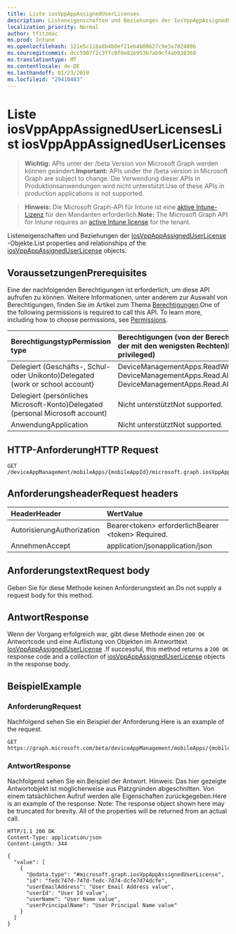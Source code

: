```yaml
---
title: Liste iosVppAppAssignedUserLicenses
description: Listeneigenschaften und Beziehungen der IosVppAppAssignedUserLicense-Objekte.
localization_priority: Normal
author: tfitzmac
ms.prod: Intune
ms.openlocfilehash: 121e5c118a8b4b0ef21eb4b00627c9e3a782480b
ms.sourcegitcommit: dcc5907f2c3ffc0f0e82e953b7ab9cf4ab938360
ms.translationtype: MT
ms.contentlocale: de-DE
ms.lasthandoff: 01/23/2019
ms.locfileid: "29410483"
---
```

# <a name="list-iosvppappassigneduserlicenses"></a><span data-ttu-id="7bc7d-103">Liste iosVppAppAssignedUserLicenses</span><span class="sxs-lookup"><span data-stu-id="7bc7d-103">List iosVppAppAssignedUserLicenses</span></span>

> <span data-ttu-id="7bc7d-104">**Wichtig:** APIs unter der /beta Version von Microsoft Graph werden können geändert.</span><span class="sxs-lookup"><span data-stu-id="7bc7d-104">**Important:** APIs under the /beta version in Microsoft Graph are subject to change.</span></span> <span data-ttu-id="7bc7d-105">Die Verwendung dieser APIs in Produktionsanwendungen wird nicht unterstützt.</span><span class="sxs-lookup"><span data-stu-id="7bc7d-105">Use of these APIs in production applications is not supported.</span></span>

> <span data-ttu-id="7bc7d-106">**Hinweis:** Die Microsoft Graph-API für Intune ist eine [aktive Intune-Lizenz](https://go.microsoft.com/fwlink/?linkid=839381) für den Mandanten erforderlich.</span><span class="sxs-lookup"><span data-stu-id="7bc7d-106">**Note:** The Microsoft Graph API for Intune requires an [active Intune license](https://go.microsoft.com/fwlink/?linkid=839381) for the tenant.</span></span>

<span data-ttu-id="7bc7d-107">Listeneigenschaften und Beziehungen der [IosVppAppAssignedUserLicense](../resources/intune-apps-iosvppappassigneduserlicense.md) -Objekte.</span><span class="sxs-lookup"><span data-stu-id="7bc7d-107">List properties and relationships of the [iosVppAppAssignedUserLicense](../resources/intune-apps-iosvppappassigneduserlicense.md) objects.</span></span>

## <a name="prerequisites"></a><span data-ttu-id="7bc7d-108">Voraussetzungen</span><span class="sxs-lookup"><span data-stu-id="7bc7d-108">Prerequisites</span></span>
<span data-ttu-id="7bc7d-p102">Eine der nachfolgenden Berechtigungen ist erforderlich, um diese API aufrufen zu können. Weitere Informationen, unter anderem zur Auswahl von Berechtigungen, finden Sie im Artikel zum Thema [Berechtigungen](/concepts/permissions-reference.md).</span><span class="sxs-lookup"><span data-stu-id="7bc7d-p102">One of the following permissions is required to call this API. To learn more, including how to choose permissions, see [Permissions](/concepts/permissions-reference.md).</span></span>

|<span data-ttu-id="7bc7d-111">Berechtigungstyp</span><span class="sxs-lookup"><span data-stu-id="7bc7d-111">Permission type</span></span>|<span data-ttu-id="7bc7d-112">Berechtigungen (von der Berechtigung mit den meisten Rechten zu der mit den wenigsten Rechten)</span><span class="sxs-lookup"><span data-stu-id="7bc7d-112">Permissions (from most to least privileged)</span></span>|
|:---|:---|
|<span data-ttu-id="7bc7d-113">Delegiert (Geschäfts-, Schul- oder Unikonto)</span><span class="sxs-lookup"><span data-stu-id="7bc7d-113">Delegated (work or school account)</span></span>|<span data-ttu-id="7bc7d-114">DeviceManagementApps.ReadWrite.All, DeviceManagementApps.Read.All</span><span class="sxs-lookup"><span data-stu-id="7bc7d-114">DeviceManagementApps.ReadWrite.All, DeviceManagementApps.Read.All</span></span>|
|<span data-ttu-id="7bc7d-115">Delegiert (persönliches Microsoft-Konto)</span><span class="sxs-lookup"><span data-stu-id="7bc7d-115">Delegated (personal Microsoft account)</span></span>|<span data-ttu-id="7bc7d-116">Nicht unterstützt</span><span class="sxs-lookup"><span data-stu-id="7bc7d-116">Not supported.</span></span>|
|<span data-ttu-id="7bc7d-117">Anwendung</span><span class="sxs-lookup"><span data-stu-id="7bc7d-117">Application</span></span>|<span data-ttu-id="7bc7d-118">Nicht unterstützt</span><span class="sxs-lookup"><span data-stu-id="7bc7d-118">Not supported.</span></span>|

## <a name="http-request"></a><span data-ttu-id="7bc7d-119">HTTP-Anforderung</span><span class="sxs-lookup"><span data-stu-id="7bc7d-119">HTTP Request</span></span>
<!-- {
  "blockType": "ignored"
}
-->
``` http
GET /deviceAppManagement/mobileApps/{mobileAppId}/microsoft.graph.iosVppApp/assignedLicenses
```

## <a name="request-headers"></a><span data-ttu-id="7bc7d-120">Anforderungsheader</span><span class="sxs-lookup"><span data-stu-id="7bc7d-120">Request headers</span></span>
|<span data-ttu-id="7bc7d-121">Header</span><span class="sxs-lookup"><span data-stu-id="7bc7d-121">Header</span></span>|<span data-ttu-id="7bc7d-122">Wert</span><span class="sxs-lookup"><span data-stu-id="7bc7d-122">Value</span></span>|
|:---|:---|
|<span data-ttu-id="7bc7d-123">Autorisierung</span><span class="sxs-lookup"><span data-stu-id="7bc7d-123">Authorization</span></span>|<span data-ttu-id="7bc7d-124">Bearer&lt;token&gt; erforderlich</span><span class="sxs-lookup"><span data-stu-id="7bc7d-124">Bearer &lt;token&gt; Required.</span></span>|
|<span data-ttu-id="7bc7d-125">Annehmen</span><span class="sxs-lookup"><span data-stu-id="7bc7d-125">Accept</span></span>|<span data-ttu-id="7bc7d-126">application/json</span><span class="sxs-lookup"><span data-stu-id="7bc7d-126">application/json</span></span>|

## <a name="request-body"></a><span data-ttu-id="7bc7d-127">Anforderungstext</span><span class="sxs-lookup"><span data-stu-id="7bc7d-127">Request body</span></span>
<span data-ttu-id="7bc7d-128">Geben Sie für diese Methode keinen Anforderungstext an.</span><span class="sxs-lookup"><span data-stu-id="7bc7d-128">Do not supply a request body for this method.</span></span>

## <a name="response"></a><span data-ttu-id="7bc7d-129">Antwort</span><span class="sxs-lookup"><span data-stu-id="7bc7d-129">Response</span></span>
<span data-ttu-id="7bc7d-130">Wenn der Vorgang erfolgreich war, gibt diese Methode einen `200 OK` Antwortcode und eine Auflistung von Objekten im Antworttext [IosVppAppAssignedUserLicense](../resources/intune-apps-iosvppappassigneduserlicense.md) .</span><span class="sxs-lookup"><span data-stu-id="7bc7d-130">If successful, this method returns a `200 OK` response code and a collection of [iosVppAppAssignedUserLicense](../resources/intune-apps-iosvppappassigneduserlicense.md) objects in the response body.</span></span>

## <a name="example"></a><span data-ttu-id="7bc7d-131">Beispiel</span><span class="sxs-lookup"><span data-stu-id="7bc7d-131">Example</span></span>

### <a name="request"></a><span data-ttu-id="7bc7d-132">Anforderung</span><span class="sxs-lookup"><span data-stu-id="7bc7d-132">Request</span></span>
<span data-ttu-id="7bc7d-133">Nachfolgend sehen Sie ein Beispiel der Anforderung.</span><span class="sxs-lookup"><span data-stu-id="7bc7d-133">Here is an example of the request.</span></span>
``` http
GET https://graph.microsoft.com/beta/deviceAppManagement/mobileApps/{mobileAppId}/microsoft.graph.iosVppApp/assignedLicenses
```

### <a name="response"></a><span data-ttu-id="7bc7d-134">Antwort</span><span class="sxs-lookup"><span data-stu-id="7bc7d-134">Response</span></span>
<span data-ttu-id="7bc7d-p103">Nachfolgend sehen Sie ein Beispiel der Antwort. Hinweis: Das hier gezeigte Antwortobjekt ist möglicherweise aus Platzgründen abgeschnitten. Von einem tatsächlichen Aufruf werden alle Eigenschaften zurückgegeben.</span><span class="sxs-lookup"><span data-stu-id="7bc7d-p103">Here is an example of the response. Note: The response object shown here may be truncated for brevity. All of the properties will be returned from an actual call.</span></span>
``` http
HTTP/1.1 200 OK
Content-Type: application/json
Content-Length: 344

{
  "value": [
    {
      "@odata.type": "#microsoft.graph.iosVppAppAssignedUserLicense",
      "id": "fedc747d-747d-fedc-7d74-dcfe7d74dcfe",
      "userEmailAddress": "User Email Address value",
      "userId": "User Id value",
      "userName": "User Name value",
      "userPrincipalName": "User Principal Name value"
    }
  ]
}
```




